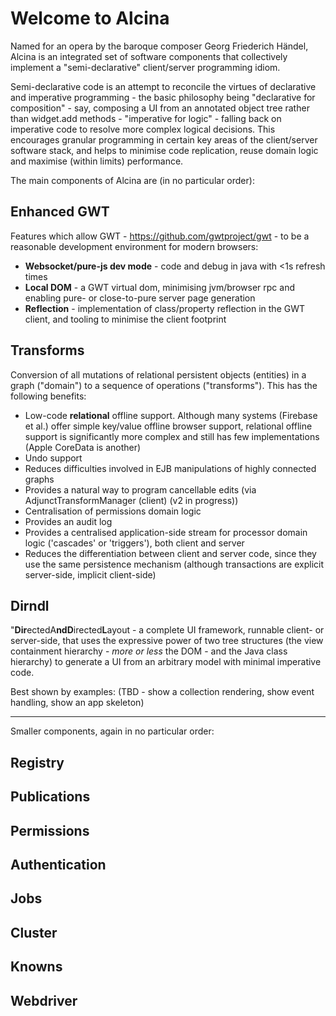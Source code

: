 # Welcome to Alcina

Named for an opera by the baroque composer Georg Friederich Händel, Alcina is an integrated set of 
software components that collectively implement a "semi-declarative" client/server programming idiom.

Semi-declarative code is an attempt to reconcile the virtues of declarative and imperative programming - 
the basic philosophy being "declarative for composition" - say, composing a UI from an annotated object tree 
rather than widget.add methods - "imperative for logic" - falling back on imperative code to resolve more
 complex logical decisions. This encourages granular programming in certain key areas
of the client/server software stack, and helps to minimise code replication, reuse domain 
logic and maximise (within limits) performance.

The main components of Alcina are (in no particular order):

## Enhanced GWT
Features which allow GWT - https://github.com/gwtproject/gwt - to be a reasonable development environment
for modern browsers:
*	**Websocket/pure-js dev mode** - code and debug in java with <1s refresh times
*	**Local DOM** - a GWT virtual dom, minimising jvm/browser rpc and enabling pure- or close-to-pure server page generation
*	**Reflection** - implementation of class/property reflection in the GWT client, and tooling to minimise the 
	client footprint

##	Transforms
Conversion of all mutations of relational persistent objects (entities) in a graph ("domain") to a 
sequence of operations ("transforms"). This has the following benefits:
*	Low-code **relational** offline support. Although many systems (Firebase et al.) offer simple key/value offline
	browser support, relational offline support is significantly more complex and still has few implementations
	 (Apple CoreData is another)
*	Undo support	 
*	Reduces difficulties involved in EJB manipulations of highly connected graphs
*	Provides a natural way to program cancellable edits (via AdjunctTransformManager (client) (v2 in progress))
*	Centralisation of permissions domain logic
*	Provides an audit log
*	Provides a centralised application-side stream for processor domain logic ('cascades' or 'triggers'), both client and server
*	Reduces the differentiation between client and server code, since they use the same persistence mechanism (although 
	transactions are explicit server-side, implicit client-side)

##	Dirndl
"**Dir**ectedA**ndD**irected**L**ayout - a complete UI framework, runnable client- or server-side, that uses the 
expressive power of two tree structures (the view containment hierarchy - *more or less* the DOM - and the Java class hierarchy) 
to generate a UI from an arbitrary model with minimal imperative code.

Best shown by examples:
(TBD - show a collection rendering, show event handling, show an app skeleton)

---

Smaller components, again in no particular order:

##	Registry

##	Publications

##	Permissions

##	Authentication

##	Jobs

##	Cluster

##	Knowns

##	Webdriver

